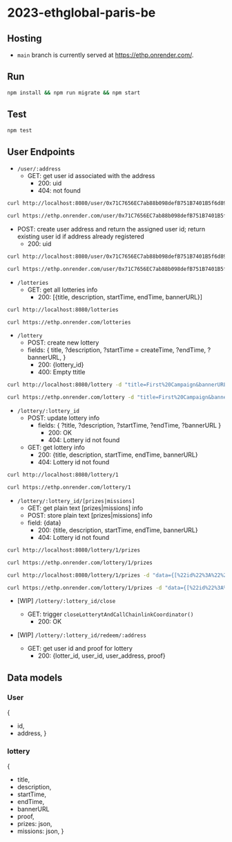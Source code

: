 # 2023-ethglobal-paris-be

## Hosting
- `main` branch is currently served at https://ethp.onrender.com/.

## Run
```sh
npm install && npm run migrate && npm start
```

## Test
```sh
npm test
```

## User Endpoints
- `/user/:address`
  - GET: get user id associated with the address
    - 200: uid
    - 404: not found
```sh
curl http://localhost:8080/user/0x71C7656EC7ab88b098defB751B7401B5f6d8976F
```
```sh
curl https://ethp.onrender.com/user/0x71C7656EC7ab88b098defB751B7401B5f6d8976F
```
  

  - POST: create user address and return the assigned user id; return existing user id if address already registered
    - 200: uid
```sh
curl http://localhost:8080/user/0x71C7656EC7ab88b098defB751B7401B5f6d8976F -X POST
```
```sh
curl https://ethp.onrender.com/user/0x71C7656EC7ab88b098defB751B7401B5f6d8976F -X POST
```

- `/lotteries`
  - GET: get all lotteries info
    - 200: [{title, description, startTime, endTime, bannerURL}]
```sh
curl http://localhost:8080/lotteries
```
```sh
curl https://ethp.onrender.com/lotteries
```

- `/lottery`
  - POST: create new lottery
  - fields: {
    title,
    ?description,
    ?startTime = createTime,
    ?endTime,
    ?bannerURL,
  }
    - 200: {lottery_id}
    - 400: Empty ttitle
```sh
curl http://localhost:8080/lottery -d "title=First%20Campaign&bannerURL=https%3A%2F%2Ftinyurl.com%2F3jy9ww3w"
```
```sh
curl https://ethp.onrender.com/lottery -d "title=First%20Campaign&bannerURL=https%3A%2F%2Ftinyurl.com%2F3jy9ww3w"
```

- `/lottery/:lottery_id`
  - POST: update lottery info
    - fields: {
      ?title, 
      ?description, 
      ?startTime, 
      ?endTime, 
      ?bannerURL
      }
      - 200: OK
      - 404: Lottery id not found
  - GET: get lottery info
    - 200: {title, description, startTime, endTime, bannerURL}
    - 404: Lottery id not found
```sh
curl http://localhost:8080/lottery/1
```
```sh
curl https://ethp.onrender.com/lottery/1
```

- `/lottery/:lottery_id/[prizes|missions]`
  - GET: get plain text [prizes|missions] info
  - POST: store plain text [prizes|missions] info
  - field: {data}
    - 200: {title, description, startTime, endTime, bannerURL}
    - 404: Lottery id not found
```sh
curl http://localhost:8080/lottery/1/prizes
```
```sh
curl https://ethp.onrender.com/lottery/1/prizes
```

```sh
curl http://localhost:8080/lottery/1/prizes -d "data={[%22id%22%3A%22%22%2C%22title%3A%22gold%22%2C%22description%22%3A%22something+good%22]}"
```
```sh
curl https://ethp.onrender.com/lottery/1/prizes -d "data={[%22id%22%3A%22%22%2C%22title%3A%22gold%22%2C%22description%22%3A%22something+good%22]}"
```

- [WIP] `/lottery/:lottery_id/close`
  - GET: trigger `closeLotterytAndCallChainlinkCoordinator()`
    - 200: OK

- [WIP] `/lottery/:lottery_id/redeem/:address`
  - GET: get user id and proof for lottery
    - 200: {lotter_id, user_id, user_address, proof}

## Data models
### User
{
  - id,
  - address,
}

### lottery
{
  - title,
  - description,
  - startTime,
  - endTime,
  - bannerURL
  - proof,
  - prizes: json,
  - missions: json,
}
